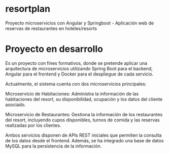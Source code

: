 # resortplan
Proyecto microservicios con Angular y Springboot - Aplicación web de reservas de restaurantes en hoteles/resorts

# Proyecto en desarrollo

Es un proyecto con fines formativos, donde se pretende aplicar una arquitectura de microservicios utilizando Spring Boot para el backend, Angular para el frontend y Docker para el despliegue de cada servicio.

Actualmente, el sistema cuenta con dos microservicios principales:

Microservicio de Habitaciones:
Administra la información de las habitaciones del resort, su disponibilidad, ocupación y los datos del cliente asociado.

Microservicio de Restaurantes:
Gestiona la información de los restaurantes del resort, incluyendo cupos disponibles, turnos de comida y las reservas realizadas por los clientes.

Ambos servicios disponen de APIs REST iniciales que permiten la consulta de los datos desde el frontend. Además, se ha integrado una base de datos MySQL para la persistencia de la información.

